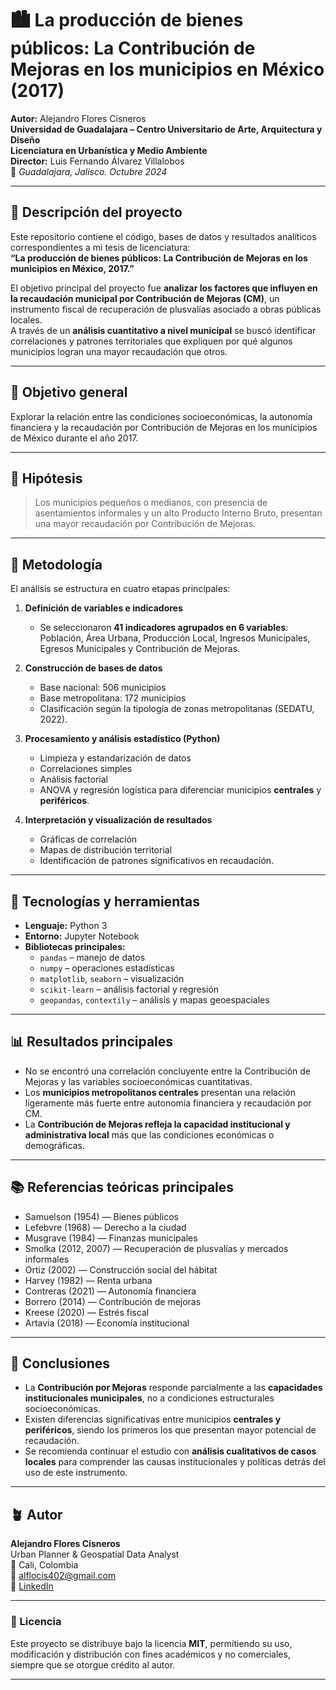 # 🏙️ La producción de bienes públicos: La Contribución de Mejoras en los municipios en México (2017)

**Autor:** Alejandro Flores Cisneros  
**Universidad de Guadalajara – Centro Universitario de Arte, Arquitectura y Diseño**  
**Licenciatura en Urbanística y Medio Ambiente**  
**Director:** Luis Fernando Álvarez Villalobos  
📅 *Guadalajara, Jalisco. Octubre 2024*

---

## 📘 Descripción del proyecto

Este repositorio contiene el código, bases de datos y resultados analíticos correspondientes a mi tesis de licenciatura:  
**“La producción de bienes públicos: La Contribución de Mejoras en los municipios en México, 2017.”**

El objetivo principal del proyecto fue **analizar los factores que influyen en la recaudación municipal por Contribución de Mejoras (CM)**, un instrumento fiscal de recuperación de plusvalías asociado a obras públicas locales.  
A través de un **análisis cuantitativo a nivel municipal** se buscó identificar correlaciones y patrones territoriales que expliquen por qué algunos municipios logran una mayor recaudación que otros.

---

## 🎯 Objetivo general

Explorar la relación entre las condiciones socioeconómicas, la autonomía financiera y la recaudación por Contribución de Mejoras en los municipios de México durante el año 2017.

---

## 🧭 Hipótesis

> Los municipios pequeños o medianos, con presencia de asentamientos informales y un alto Producto Interno Bruto, presentan una mayor recaudación por Contribución de Mejoras.

---

## 🧩 Metodología

El análisis se estructura en cuatro etapas principales:

1. **Definición de variables e indicadores**  
   - Se seleccionaron **41 indicadores agrupados en 6 variables**:  
     Población, Área Urbana, Producción Local, Ingresos Municipales, Egresos Municipales y Contribución de Mejoras.

2. **Construcción de bases de datos**  
   - Base nacional: 506 municipios  
   - Base metropolitana: 172 municipios  
   - Clasificación según la tipología de zonas metropolitanas (SEDATU, 2022).

3. **Procesamiento y análisis estadístico (Python)**  
   - Limpieza y estandarización de datos  
   - Correlaciones simples  
   - Análisis factorial  
   - ANOVA y regresión logística para diferenciar municipios **centrales** y **periféricos**.

4. **Interpretación y visualización de resultados**  
   - Gráficas de correlación  
   - Mapas de distribución territorial  
   - Identificación de patrones significativos en recaudación.

---

## 🧮 Tecnologías y herramientas

- **Lenguaje:** Python 3  
- **Entorno:** Jupyter Notebook  
- **Bibliotecas principales:**
  - `pandas` – manejo de datos  
  - `numpy` – operaciones estadísticas  
  - `matplotlib`, `seaborn` – visualización  
  - `scikit-learn` – análisis factorial y regresión  
  - `geopandas`, `contextily` – análisis y mapas geoespaciales

---

## 📊 Resultados principales

- No se encontró una correlación concluyente entre la Contribución de Mejoras y las variables socioeconómicas cuantitativas.  
- Los **municipios metropolitanos centrales** presentan una relación ligeramente más fuerte entre autonomía financiera y recaudación por CM.  
- La **Contribución de Mejoras refleja la capacidad institucional y administrativa local** más que las condiciones económicas o demográficas.

---

## 📚 Referencias teóricas principales

- Samuelson (1954) — Bienes públicos  
- Lefebvre (1968) — Derecho a la ciudad  
- Musgrave (1984) — Finanzas municipales  
- Smolka (2012, 2007) — Recuperación de plusvalías y mercados informales  
- Ortiz (2002) — Construcción social del hábitat  
- Harvey (1982) — Renta urbana  
- Contreras (2021) — Autonomía financiera  
- Borrero (2014) — Contribución de mejoras  
- Kreese (2020) — Estrés fiscal  
- Artavia (2018) — Economía institucional

---

## 🧠 Conclusiones

- La **Contribución por Mejoras** responde parcialmente a las **capacidades institucionales municipales**, no a condiciones estructurales socioeconómicas.  
- Existen diferencias significativas entre municipios **centrales y periféricos**, siendo los primeros los que presentan mayor potencial de recaudación.  
- Se recomienda continuar el estudio con **análisis cualitativos de casos locales** para comprender las causas institucionales y políticas detrás del uso de este instrumento.

---

## 🪴 Autor

**Alejandro Flores Cisneros**  
Urban Planner & Geospatial Data Analyst  
📍 Cali, Colombia  
📧 [alflocis402@gmail.com](mailto:alflocis402@gmail.com)  
🔗 [LinkedIn](https://www.linkedin.com/in/afcisneros)

---

### 📜 Licencia

Este proyecto se distribuye bajo la licencia **MIT**, permitiendo su uso, modificación y distribución con fines académicos y no comerciales, siempre que se otorgue crédito al autor.

---

